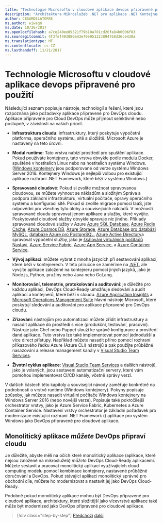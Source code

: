 ```yaml
---
title: "Technologie Microsoftu v cloudové aplikace devops připravené pro použití"
description: "Architektura Mikroslužeb .NET pro aplikace .NET Kontejnerizované | Technologie Microsoftu v DevOps připravené pro cloudové aplikace"
author: CESARDELATORRE
ms.author: wiwagn
ms.date: 10/26/2017
ms.openlocfilehash: a7ce240ee89321f79b10a701cd26fa84b6006f83
ms.sourcegitcommit: 4f3fef493080a43e70e951223894768d36ce430a
ms.translationtype: MT
ms.contentlocale: cs-CZ
ms.lasthandoff: 11/21/2017
---
```

# <a name="microsoft-technologies-in-cloud-devops-ready-applications"></a>Technologie Microsoftu v cloudové aplikace devops připravené pro použití

Následující seznam popisuje nástroje, technologií a řešení, které jsou rozpoznána jako požadavky aplikace připravené pro DevOps cloudu. Aplikace připravené pro Cloud DevOps může přijmout selektivně nebo postupně, v závislosti na vašich priorit.

-   **Infrastruktura cloudu**: infrastruktury, který poskytuje výpočetní platforma, operačního systému, sítě a úložiště. Microsoft Azure je nastavený na této úrovni.

-   **Modul runtime**: Tato vrstva nabízí prostředí pro spuštění aplikace. Pokud používáte kontejnery, tato vrstva obvykle podle [modulu Docker](https://docs.docker.com/engine/), spuštěné v hostitelích Linux nebo na hostitelích systému Windows. ([Windows kontejnery](https://docs.microsoft.com/virtualization/windowscontainers/about/) jsou podporované od verze systému Windows Server 2016. Kontejnery Windows je nejlepší volbou pro existující aplikace rozhraní .NET Framework, které běží v systému Windows.)

-   **Spravované cloudové**: Pokud si zvolíte možnost spravovanou cloudovou, se můžete vyhnout se nákladům a složitým Správa a podpora základní infrastrukturu, virtuální počítače, opravy operačního systému a konfiguraci sítě. Pokud si zvolíte migrace pomocí IaaS, jste odpovědni pro všechny tyto úlohy a souvisejících nákladů. V možnosti spravované cloudu spravovat jenom aplikace a služby, které vyvíjíte. Poskytovatel cloudové služby obvykle spravuje nic jiného. Příklady spravované cloudové služby v Azure [Azure SQL Database](https://azure.microsoft.com/services/sql-database), [Azure Redis Cache](https://azure.microsoft.com/services/cache/), [Azure Cosmos DB](https://azure.microsoft.com/services/cosmos-db/), [Azure Storage](https://azure.microsoft.com/services/storage/), [Azure Database pro databázi MySQL](https://azure.microsoft.com/services/mysql/), [databáze Azure pro PostgreSQL](https://azure.microsoft.com/services/postgresql/), [Azure Active Directory](https://azure.microsoft.com/services/active-directory/)a spravovat výpočetní služby, jako je [škálování virtuálních počítačů Nastaví](https://azure.microsoft.com/services/virtual-machine-scale-sets/), [Azure Service Fabric](https://azure.microsoft.com/services/service-fabric/), [Azure App Service](https://azure.microsoft.com/services/app-service/), a [Azure Container Service](https://azure.microsoft.com/services/container-service/).

-   **Vývoj aplikací**: můžete vybrat z mnoha jazycích při sestavování aplikací, které běží v kontejnerech. V této příručce se zaměříme na [.NET](https://www.microsoft.com/net), ale vyvíjíte aplikace založené na kontejneru pomocí jiných jazyků, jako je Node.js, Python, pružiny nebo Java nebo GoLang.

-   **Monitorování, telemetrie, protokolování a auditování**: je důležité pro každou aplikaci, DevOps Cloud-Ready umožňuje sledování a audit aplikací a kontejnerů, které běží v cloudu. [Azure Application Insights](https://azure.microsoft.com/services/application-insights/) a [Microsoft Operations Management Suite](https://www.microsoft.com/cloud-platform/operations-management-suite) hlavní nástroje Microsoft, které poskytují sledování a auditování pro aplikace připravené pro DevOps cloudu.

-   **Zřizování**: nástrojům pro automatizaci můžete zřídit infrastruktury a nasadit aplikace do prostředí s více (produkční, testování, pracovní). Nástroje jako Chef nebo Puppet slouží ke správě konfigurace a prostředí dané aplikace. Tuto vrstvu lze také implementovat pomocí jednodušší a více direct přístupy. Například můžete nasadit přímo pomocí rozhraní příkazového řádku Azure (Azure CLI) nástrojů a pak použijte průběžné nasazování a release management kanály v [Visual Studio Team Services](https://www.visualstudio.com/team-services/).

-   **Životní cyklus aplikace**: [Visual Studio Team Services](https://www.visualstudio.com/team-services/) a dalších nástrojů, jako je volaných, jsou sestavení automatizační servery, které vám pomohou implementovat CI/CD kanály, včetně správy verzí.

V dalších částech této kapitoly a související návody zaměřuje konkrétně na podrobnosti o vrstvě runtime (Windows kontejnery). Pokyny popisuje způsoby, jak můžete nasadit virtuální počítače Windows kontejnery na Windows Server 2016 (nebo novější verze). Popisuje také pokročilejší orchestrator vrstvy, jako je Azure Service Fabric, Kubernetes a Azure Container Service. Nastavení vrstvy orchestrator je základní požadavek pro modernizace existující rozhraní .NET Framework () aplikace pro systém Windows jako DevOps připravené pro cloudové aplikace.

## <a name="monolithic-applications-can-be-cloud-devops-ready"></a>Monolitický aplikace *můžete* DevOps připraví cloudu

Je důležité, abyste měli na očích které monolitický aplikace (aplikace, které nejsou založené na mikroslužeb) *můžete* DevOps Cloud-Ready aplikacemi. Můžete sestavit a pracovat monolitický aplikací využívajících cloud computing modelu pomocí kombinace kontejnery, nastavené průběžné doručování a DevOps. Pokud stávající aplikaci monolitický správné pro obchodní cíle, můžete ho modernizovat a nastavit jej jako DevOps Cloud-Ready.

Podobně pokud monolitický aplikace mohou být DevOps připravené pro cloudové aplikace, architektury, které složitější jako vícevrstvé aplikace také může být modernized jako DevOps připravené pro cloudové aplikace.

>[!div class="step-by-step"]
[Předchozí](reasons-to-lift-and-shift-existing-net-apps-to-cloud-devops-ready-applications.md)
[další](what-about-cloud-optimized-applications.md)
